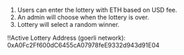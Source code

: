 1. Users can enter the lottery with ETH based on USD fee.
2. An admin will choose when the lottery is over.
3. Lottery will select a random winner.

!!Active Lottery Address (goerli network): 0xA0Fc2Ff600dC6455cA07978feE9332d943d91E04
